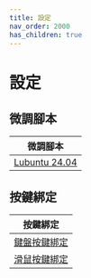 ```yaml
---
title: 設定
nav_order: 2000
has_children: true
---
```



# 設定


## 微調腳本

| 微調腳本 |
| --- |
| [Lubuntu 24.04](https://github.com/samwhelp/lubuntu-adjustment/tree/main/prototype/main/lxqt-config/Main) |


## 按鍵綁定

| 按鍵綁定 |
| --- |
| [鍵盤按鍵綁定](https://samwhelp.github.io/note-about-lubuntu/read/config/keybind.html) |
| [滑鼠按鍵綁定](https://samwhelp.github.io/note-about-lubuntu/read/config/mousebind.html) |
